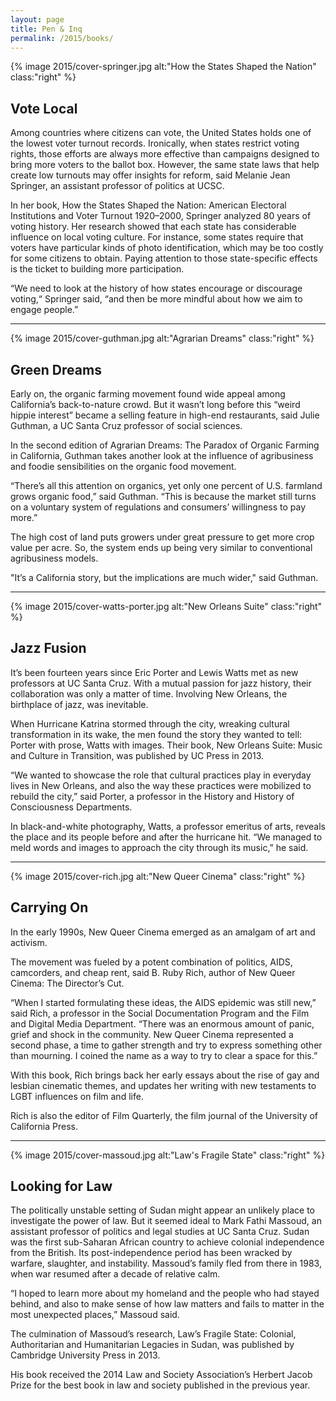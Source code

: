 ```yaml
---
layout: page
title: Pen & Inq
permalink: /2015/books/
---
```


{% image 2015/cover-springer.jpg alt:"How the States Shaped the Nation" class:"right" %}

## Vote Local

Among countries where citizens can vote, the United States holds one of the lowest voter turnout records. Ironically, when states restrict voting rights, those efforts are always more effective than campaigns designed to bring more voters to the ballot box. However, the same state laws that help create low turnouts may offer insights for reform, said Melanie Jean Springer, an assistant professor of politics at UCSC.

In her book, How the States Shaped the Nation: American Electoral Institutions and Voter Turnout 1920–2000, Springer analyzed 80 years of voting history. Her research showed that each state has considerable influence on local voting culture. For instance, some states require that voters have particular kinds of photo identification, which may be too costly for some citizens to obtain. Paying attention to those state-specific effects is the ticket to building more participation.

“We need to look at the history of how states encourage or discourage voting,“ Springer said, “and then be more mindful about how we aim to engage people.”

****

{% image 2015/cover-guthman.jpg alt:"Agrarian Dreams" class:"right" %}

## Green Dreams

Early on, the organic farming movement found wide appeal among California’s back-to-nature crowd. But it wasn’t long before this “weird hippie interest” became a selling feature in high-end restaurants, said Julie Guthman, a UC Santa Cruz professor of social sciences.

In the second edition of Agrarian Dreams: The Paradox of Organic Farming in California, Guthman takes another look at the influence of agribusiness and foodie sensibilities on the organic food movement.

“There’s all this attention on organics, yet only one percent of U.S. farmland grows organic food,” said Guthman. “This is because the market still turns on a voluntary system of regulations and consumers’ willingness to pay more.”

The high cost of land puts growers under great pressure to get more crop value per acre. So, the system ends up being very similar to conventional agribusiness models.

"It’s a California story, but the implications are much wider," said Guthman.

****

{% image 2015/cover-watts-porter.jpg alt:"New Orleans Suite" class:"right" %}

## Jazz Fusion

It’s been fourteen years since Eric Porter and Lewis Watts met as new professors at UC Santa Cruz. With a mutual passion for jazz history, their collaboration was only a matter of time. Involving New Orleans, the birthplace of jazz, was inevitable.

When Hurricane Katrina stormed through the city, wreaking cultural transformation in its wake, the men found the story they wanted to tell: Porter with prose, Watts with images. Their book, New Orleans Suite: Music and Culture in Transition, was published by UC Press in 2013.

“We wanted to showcase the role that cultural practices play in everyday lives in New Orleans, and also the way these practices were mobilized to rebuild the city,” said Porter, a professor in the History and History of Consciousness Departments.

In black-and-white photography, Watts, a professor emeritus of arts, reveals the place and its people before and after the hurricane hit. “We managed to meld words and images to approach the city through its music,” he said.

****

{% image 2015/cover-rich.jpg alt:"New Queer Cinema" class:"right" %}

## Carrying On

In the early 1990s, New Queer Cinema emerged as an amalgam of art and activism.

The movement was fueled by a potent combination of politics, AIDS, camcorders, and cheap rent, said B. Ruby Rich, author of New Queer Cinema: The Director’s Cut.

“When I started formulating these ideas, the AIDS epidemic was still new,” said Rich, a professor in the Social Documentation Program and the Film and Digital Media Department. “There was an enormous amount of panic, grief and shock in the community. New Queer Cinema represented a second phase, a time to gather strength and try to express something other than mourning. I coined the name as a way to try to clear a space for this.”

With this book, Rich brings back her early essays about the rise of gay and lesbian cinematic themes, and updates her writing with new testaments to LGBT influences on film and life.

Rich is also the editor of Film Quarterly, the film journal of the University of California Press.

****

{% image 2015/cover-massoud.jpg alt:"Law's Fragile State" class:"right" %}

## Looking for Law

The politically unstable setting of Sudan might appear an unlikely place to investigate the power of law. But it seemed ideal to Mark Fathi Massoud, an assistant professor of politics and legal studies at UC Santa Cruz.
Sudan was the first sub-Saharan African country to achieve colonial independence from the British. Its post-independence period has been wracked by warfare, slaughter, and instability. Massoud’s family fled from there in 1983, when war resumed after a decade of relative calm.

“I hoped to learn more about my homeland and the people who had stayed behind, and also to make sense of how law matters and fails to matter in the most unexpected places,” Massoud said.

The culmination of Massoud’s research, Law’s Fragile State: Colonial, Authoritarian and Humanitarian Legacies in Sudan,  was published by Cambridge University Press in 2013.

His book received the 2014 Law and Society Association’s Herbert Jacob Prize for the best book in law and society published in the previous year.
